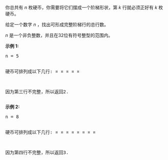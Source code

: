 <html>
 <body>
  <p>
   你总共有
   <em>
    n
   </em>
   枚硬币，你需要将它们摆成一个阶梯形状，第
   <em>
    k
   </em>
   行就必须正好有
   <em>
    k
   </em>
   枚硬币。
  </p>
  <p>
   给定一个数字
   <em>
    n
   </em>
   ，找出可形成完整阶梯行的总行数。
  </p>
  <p>
   <em>
    n
   </em>
   是一个非负整数，并且在32位有符号整型的范围内。
  </p>
  <p>
   <strong>
    示例 1:
   </strong>
  </p>
  <pre>
n = 5

硬币可排列成以下几行:
¤
¤ ¤
¤ ¤

因为第三行不完整，所以返回2.
</pre>
  <p>
   <strong>
    示例 2:
   </strong>
  </p>
  <pre>
n = 8

硬币可排列成以下几行:
¤
¤ ¤
¤ ¤ ¤
¤ ¤

因为第四行不完整，所以返回3.
</pre>
 </body>
</html>